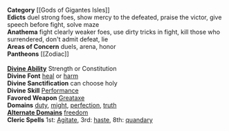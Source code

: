 **Category** [[Gods of Gigantes Isles]]<br>**Edicts** duel strong foes, show mercy to the defeated, praise the victor, give speech before fight, solve maze<br>**Anathema** fight clearly weaker foes, use dirty tricks in fight, kill those who surrendered, don't admit defeat, lie<br>**Areas of Concern** duels, arena, honor<br>**Pantheons** [[Zodiac]]<br><br>**[Divine Ability](https://2e.aonprd.com/Backgrounds.aspx?ID=132)** Strength or Constitution<br>**Divine Font** [heal](https://2e.aonprd.com/Spells.aspx?ID=148) or [harm](https://2e.aonprd.com/Spells.aspx?ID=1552)<br>**Divine Sanctification** can choose holy<br>**Divine Skill** [Performance](https://2e.aonprd.com/Skills.aspx?ID=45)<br>**Favored Weapon** [Greataxe](https://2e.aonprd.com/Weapons.aspx?ID=376)<br>**Domains** [duty](https://2e.aonprd.com/Domains.aspx?ID=45), [might](https://2e.aonprd.com/Domains.aspx?ID=83), [perfection](https://2e.aonprd.com/Domains.aspx?ID=89), [truth](https://2e.aonprd.com/Domains.aspx?ID=95)<br>**[Alternate Domains](https://2e.aonprd.com/Rules.aspx?ID=802)** [freedom](https://2e.aonprd.com/Domains.aspx?ID=77)<br>**Cleric Spells** 1st: [Agitate](https://2e.aonprd.com/Spells.aspx?ID=566), 3rd: [haste](https://2e.aonprd.com/Spells.aspx?ID=1553), 8th: [quandary](https://2e.aonprd.com/Spells.aspx?ID=1644)